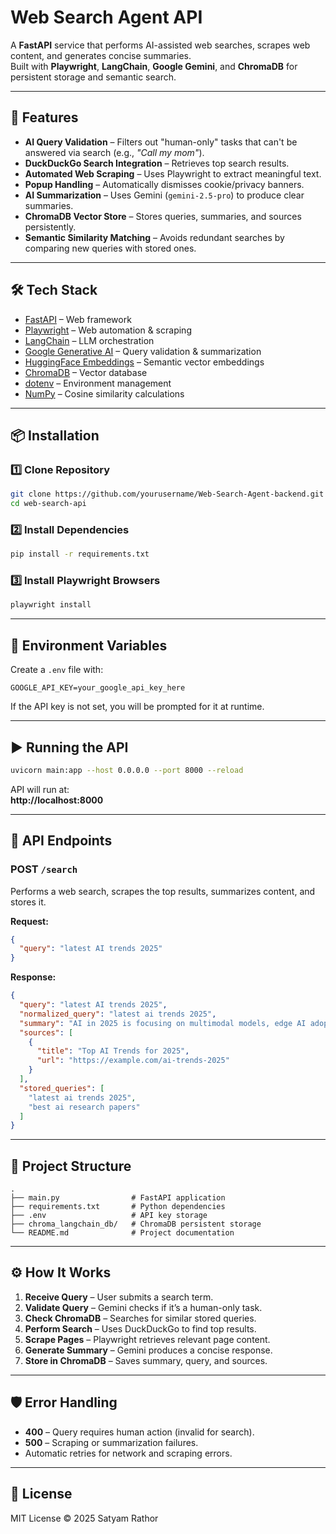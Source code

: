 # Web Search Agent API

A **FastAPI** service that performs AI-assisted web searches, scrapes web content, and generates concise summaries.  
Built with **Playwright**, **LangChain**, **Google Gemini**, and **ChromaDB** for persistent storage and semantic search.

---

## 🚀 Features

- **AI Query Validation** – Filters out "human-only" tasks that can't be answered via search (e.g., *"Call my mom"*).
- **DuckDuckGo Search Integration** – Retrieves top search results.
- **Automated Web Scraping** – Uses Playwright to extract meaningful text.
- **Popup Handling** – Automatically dismisses cookie/privacy banners.
- **AI Summarization** – Uses Gemini (`gemini-2.5-pro`) to produce clear summaries.
- **ChromaDB Vector Store** – Stores queries, summaries, and sources persistently.
- **Semantic Similarity Matching** – Avoids redundant searches by comparing new queries with stored ones.

---

## 🛠 Tech Stack

- [FastAPI](https://fastapi.tiangolo.com/) – Web framework
- [Playwright](https://playwright.dev/python/) – Web automation & scraping
- [LangChain](https://www.langchain.com/) – LLM orchestration
- [Google Generative AI](https://cloud.google.com/generative-ai) – Query validation & summarization
- [HuggingFace Embeddings](https://huggingface.co/) – Semantic vector embeddings
- [ChromaDB](https://www.trychroma.com/) – Vector database
- [dotenv](https://pypi.org/project/python-dotenv/) – Environment management
- [NumPy](https://numpy.org/) – Cosine similarity calculations

---

## 📦 Installation

### 1️⃣ Clone Repository
```bash
git clone https://github.com/yourusername/Web-Search-Agent-backend.git
cd web-search-api
```

### 2️⃣ Install Dependencies
```bash
pip install -r requirements.txt
```

### 3️⃣ Install Playwright Browsers
```bash
playwright install
```

---

## 🔑 Environment Variables

Create a `.env` file with:

```env
GOOGLE_API_KEY=your_google_api_key_here
```

If the API key is not set, you will be prompted for it at runtime.

---

## ▶️ Running the API

```bash
uvicorn main:app --host 0.0.0.0 --port 8000 --reload
```

API will run at:  
**http://localhost:8000**

---

## 📡 API Endpoints

### **POST** `/search`
Performs a web search, scrapes the top results, summarizes content, and stores it.

**Request:**
```json
{
  "query": "latest AI trends 2025"
}
```

**Response:**
```json
{
  "query": "latest AI trends 2025",
  "normalized_query": "latest ai trends 2025",
  "summary": "AI in 2025 is focusing on multimodal models, edge AI adoption, and ethical AI frameworks...",
  "sources": [
    {
      "title": "Top AI Trends for 2025",
      "url": "https://example.com/ai-trends-2025"
    }
  ],
  "stored_queries": [
    "latest ai trends 2025",
    "best ai research papers"
  ]
}
```

---

## 📂 Project Structure

```
.
├── main.py                # FastAPI application
├── requirements.txt       # Python dependencies
├── .env                   # API key storage
├── chroma_langchain_db/   # ChromaDB persistent storage
└── README.md              # Project documentation
```

---

## ⚙ How It Works

1. **Receive Query** – User submits a search term.
2. **Validate Query** – Gemini checks if it’s a human-only task.
3. **Check ChromaDB** – Searches for similar stored queries.
4. **Perform Search** – Uses DuckDuckGo to find top results.
5. **Scrape Pages** – Playwright retrieves relevant page content.
6. **Generate Summary** – Gemini produces a concise response.
7. **Store in ChromaDB** – Saves summary, query, and sources.

---

## 🛡 Error Handling

- **400** – Query requires human action (invalid for search).
- **500** – Scraping or summarization failures.
- Automatic retries for network and scraping errors.

---

## 📜 License

MIT License © 2025 Satyam Rathor
